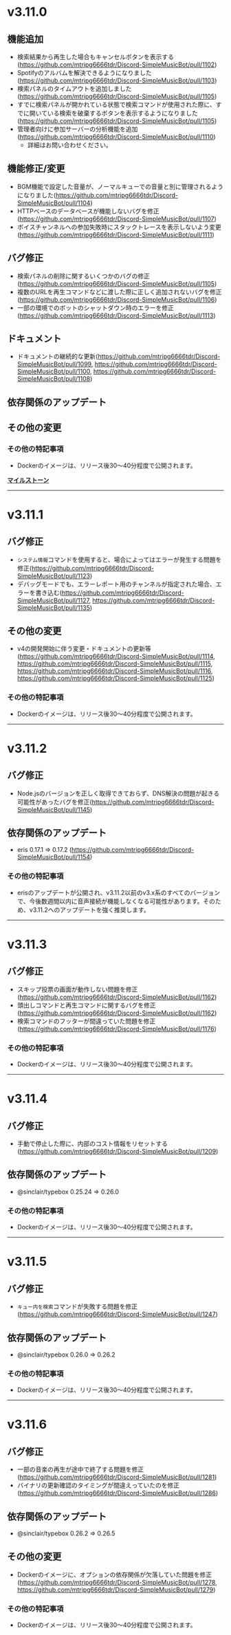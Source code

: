 # v3.11.0
## 機能追加
* 検索結果から再生した場合もキャンセルボタンを表示する(https://github.com/mtripg6666tdr/Discord-SimpleMusicBot/pull/1102)
* Spotifyのアルバムを解決できるようになりました(https://github.com/mtripg6666tdr/Discord-SimpleMusicBot/pull/1103)
* 検索パネルのタイムアウトを追加しました(https://github.com/mtripg6666tdr/Discord-SimpleMusicBot/pull/1105)
* すでに検索パネルが開かれている状態で検索コマンドが使用された際に、すでに開いている検索を破棄するボタンを表示するようになりました(https://github.com/mtripg6666tdr/Discord-SimpleMusicBot/pull/1105)
* 管理者向けに参加サーバーの分析機能を追加(https://github.com/mtripg6666tdr/Discord-SimpleMusicBot/pull/1110)
  * 詳細はお問い合わせください。
## 機能修正/変更
* BGM機能で設定した音量が、ノーマルキューでの音量と別に管理されるようになりました(https://github.com/mtripg6666tdr/Discord-SimpleMusicBot/pull/1104)
* HTTPベースのデータベースが機能しないバグを修正(https://github.com/mtripg6666tdr/Discord-SimpleMusicBot/pull/1107)
* ボイスチャンネルへの参加失敗時にスタックトレースを表示しないよう変更(https://github.com/mtripg6666tdr/Discord-SimpleMusicBot/pull/1111)
## バグ修正
* 検索パネルの削除に関するいくつかのバグの修正(https://github.com/mtripg6666tdr/Discord-SimpleMusicBot/pull/1105)
* 複数のURLを再生コマンドなどに渡した際に正しく追加されないバグを修正(https://github.com/mtripg6666tdr/Discord-SimpleMusicBot/pull/1106)
* 一部の環境でのボットのシャットダウン時のエラーを修正(https://github.com/mtripg6666tdr/Discord-SimpleMusicBot/pull/1113)
## ドキュメント
* ドキュメントの継続的な更新(https://github.com/mtripg6666tdr/Discord-SimpleMusicBot/pull/1099, https://github.com/mtripg6666tdr/Discord-SimpleMusicBot/pull/1100, https://github.com/mtripg6666tdr/Discord-SimpleMusicBot/pull/1108)
## 依存関係のアップデート
## その他の変更

### その他の特記事項
- Dockerのイメージは、リリース後30～40分程度で公開されます。

[**マイルストーン**](https://github.com/mtripg6666tdr/Discord-SimpleMusicBot/milestone/12?closed=1)

---

# v3.11.1
## バグ修正
* `システム情報`コマンドを使用すると、場合によってはエラーが発生する問題を修正(https://github.com/mtripg6666tdr/Discord-SimpleMusicBot/pull/1123)
* デバッグモードでも、エラーレポート用のチャンネルが指定された場合、エラーを書き込む(https://github.com/mtripg6666tdr/Discord-SimpleMusicBot/pull/1127, https://github.com/mtripg6666tdr/Discord-SimpleMusicBot/pull/1135)
## その他の変更
* v4の開発開始に伴う変更・ドキュメントの更新等(https://github.com/mtripg6666tdr/Discord-SimpleMusicBot/pull/1114, https://github.com/mtripg6666tdr/Discord-SimpleMusicBot/pull/1115, https://github.com/mtripg6666tdr/Discord-SimpleMusicBot/pull/1116, https://github.com/mtripg6666tdr/Discord-SimpleMusicBot/pull/1125)

### その他の特記事項
- Dockerのイメージは、リリース後30～40分程度で公開されます。

---

# v3.11.2
## バグ修正
* Node.jsのバージョンを正しく取得できておらず、DNS解決の問題が起きる可能性があったバグを修正(https://github.com/mtripg6666tdr/Discord-SimpleMusicBot/pull/1145)
## 依存関係のアップデート
* eris 0.17.1 => 0.17.2 (https://github.com/mtripg6666tdr/Discord-SimpleMusicBot/pull/1154)

### その他の特記事項
- erisのアップデートが公開され、v3.11.2以前のv3.x系のすべてのバージョンで、今後数週間以内に音声接続が機能しなくなる可能性があります。そのため、v3.11.2へのアップデートを強く推奨します。

---

# v3.11.3
## バグ修正
* スキップ投票の画面が動作しない問題を修正(https://github.com/mtripg6666tdr/Discord-SimpleMusicBot/pull/1162)
* 頭出しコマンドと再生コマンドに関するバグを修正(https://github.com/mtripg6666tdr/Discord-SimpleMusicBot/pull/1162)
* 検索コマンドのフッターが間違っていた問題を修正(https://github.com/mtripg6666tdr/Discord-SimpleMusicBot/pull/1176)

### その他の特記事項
- Dockerのイメージは、リリース後30～40分程度で公開されます。

---

# v3.11.4
## バグ修正
* 手動で停止した際に、内部のコスト情報をリセットする(https://github.com/mtripg6666tdr/Discord-SimpleMusicBot/pull/1209)
## 依存関係のアップデート
* @sinclair/typebox 0.25.24 => 0.26.0

### その他の特記事項
- Dockerのイメージは、リリース後30～40分程度で公開されます。

---

# v3.11.5
## バグ修正
* `キュー内を検索`コマンドが失敗する問題を修正(https://github.com/mtripg6666tdr/Discord-SimpleMusicBot/pull/1247)
## 依存関係のアップデート
* @sinclair/typebox 0.26.0 => 0.26.2

### その他の特記事項
- Dockerのイメージは、リリース後30～40分程度で公開されます。

---

# v3.11.6
## バグ修正
* 一部の音楽の再生が途中で終了する問題を修正(https://github.com/mtripg6666tdr/Discord-SimpleMusicBot/pull/1281)
* バイナリの更新確認のタイミングが間違えっていたのを修正(https://github.com/mtripg6666tdr/Discord-SimpleMusicBot/pull/1286)
## 依存関係のアップデート
* @sinclair/typebox 0.26.2 => 0.26.5
## その他の変更
* Dockerのイメージに、オプションの依存関係が欠落していた問題を修正(https://github.com/mtripg6666tdr/Discord-SimpleMusicBot/pull/1278, https://github.com/mtripg6666tdr/Discord-SimpleMusicBot/pull/1279)

### その他の特記事項
- Dockerのイメージは、リリース後30～40分程度で公開されます。
